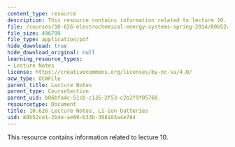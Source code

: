 ```yaml
---
content_type: resource
description: This resource contains information related to lecture 10.
file: /courses/10-626-electrochemical-energy-systems-spring-2014/80b52ce12b4eae99b33b388103a4e784_MIT10_626S14_S11lec10.pdf
file_size: 496799
file_type: application/pdf
hide_download: true
hide_download_original: null
learning_resource_types:
- Lecture Notes
license: https://creativecommons.org/licenses/by-nc-sa/4.0/
ocw_type: OCWFile
parent_title: Lecture Notes
parent_type: CourseSection
parent_uid: b06bfa4c-51cb-c135-2f53-c2b2f9f05768
resourcetype: Document
title: 10.626 Lecture Notes, Li-ion batteries
uid: 80b52ce1-2b4e-ae99-b33b-388103a4e784
---
```

This resource contains information related to lecture 10.